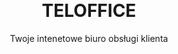 <header class="masthead bg-primary text-white text-center" style="padding: 50px">
    <div class="container d-flex align-items-center flex-column">
        <!-- Masthead Avatar Image--><img class="masthead-avatar mb-5" src="{{ asset('images/piecz.png') }}" alt="">
        <!-- Masthead Heading-->
        <h1 class="masthead-heading mb-0" style="margin-top: -100px" >TELOFFICE</h1>
        <!-- Icon Divider-->
        <div class="divider-custom divider-light">
            <div class="divider-custom-line"></div>
            <div class="divider-custom-icon"><i class="fas fa-star"></i></div>
            <div class="divider-custom-line"></div>
        </div>
        <!-- Masthead Subheading-->
        <p class="pre-wrap masthead-subheading font-weight-light mb-0">Twoje intenetowe biuro obsługi klienta</p>
    </div>
</header>
